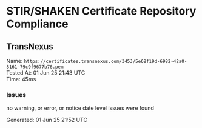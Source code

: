 # STIR/SHAKEN Certificate Repository Compliance

## TransNexus

Name: `https://certificates.transnexus.com/345J/5e68f19d-6982-42a0-8161-79c9f9677b76.pem`\
Tested At: 01 Jun 25 21:43 UTC\
Time: 45ms

### Issues

no warning, or error, or notice date level issues were found

Generated: 01 Jun 25 21:52 UTC